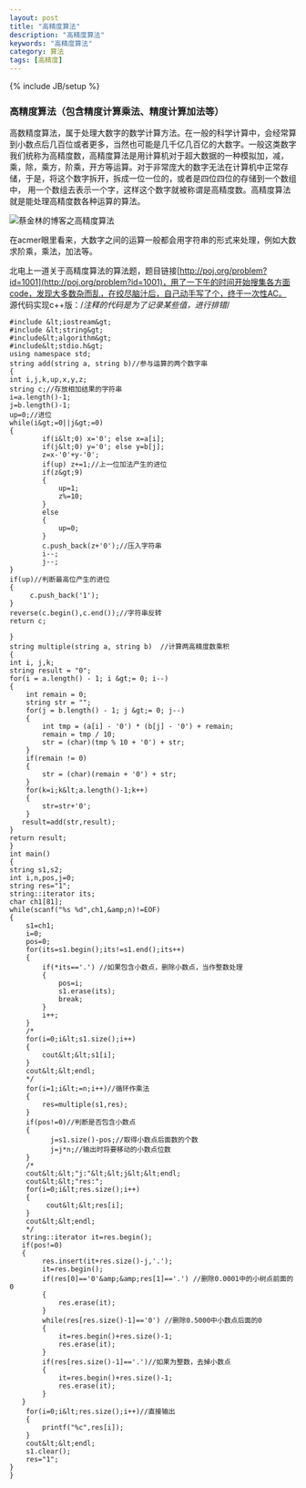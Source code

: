 ```yaml
---
layout: post
title: "高精度算法"
description: "高精度算法"
keywords: "高精度算法"
category: 算法
tags: [高精度]
---
```

{% include JB/setup %}

### 高精度算法（包含精度计算乘法、精度计算加法等）

高数精度算法，属于处理大数字的数学计算方法。在一般的科学计算中，会经常算到小数点后几百位或者更多，当然也可能是几千亿几百亿的大数字。一般这类数字我们统称为高精度数，高精度算法是用计算机对于超大数据的一种模拟加，减，乘，除，乘方，阶乘，开方等运算。对于非常庞大的数字无法在计算机中正常存储，于是，将这个数字拆开，拆成一位一位的，或者是四位四位的存储到一个数组中， 用一个数组去表示一个字，这样这个数字就被称谓是高精度数。高精度算法就是能处理高精度数各种运算的算法。

<!-- more -->
![蔡金林的博客之高精度算法](../images/precision.png)

在acmer眼里看来，大数字之间的运算一般都会用字符串的形式来处理，例如大数求阶乘，乘法，加法等。

北电上一道关于高精度算法的算法题，题目链接[http://poj.org/problem?id=1001](http://poj.org/problem?id=1001)，用了一下午的时间开始搜集各方面code，发现大多数杂而乱，在绞尽脑汁后，自己动手写了个，终于一次性AC。
源代码实现c++版：/*注释的代码是为了记录某些值，进行排错*/
	
	#include &lt;iostream&gt;
	#include &lt;string&gt;
	#include&lt;algorithm&gt;
	#include&lt;stdio.h&gt;
	using namespace std;
	string add(string a, string b)//参与运算的两个数字串
	{
    int i,j,k,up,x,y,z;
    string c;//存放相加结果的字符串
    i=a.length()-1;
    j=b.length()-1;
    up=0;//进位
    while(i&gt;=0||j&gt;=0)
    {
            if(i&lt;0) x='0'; else x=a[i];
            if(j&lt;0) y='0'; else y=b[j];
            z=x-'0'+y-'0';
            if(up) z+=1;//上一位加法产生的进位
            if(z&gt;9)
            {
                up=1;
                z%=10;
            }
            else
            {
                up=0;
            }
            c.push_back(z+'0');//压入字符串
            i--;
            j--;
    }
    if(up)//判断最高位产生的进位
    {
         c.push_back('1');
    }
    reverse(c.begin(),c.end());//字符串反转
    return c;

	}
	string multiple(string a, string b)  //计算两高精度数乘积
	{
    int i, j,k;
    string result = "0";
    for(i = a.length() - 1; i &gt;= 0; i--)
    {
        int remain = 0;
        string str = "";
        for(j = b.length() - 1; j &gt;= 0; j--)
        {
            int tmp = (a[i] - '0') * (b[j] - '0') + remain;
            remain = tmp / 10;
            str = (char)(tmp % 10 + '0') + str;
        }
        if(remain != 0)
        {
            str = (char)(remain + '0') + str;
        }
        for(k=i;k&lt;a.length()-1;k++)
        {
            str=str+'0';
        }
       result=add(str,result);
    }
    return result;
	}
	int main()
	{
    string s1,s2;
    int i,n,pos,j=0;
    string res="1";
    string::iterator its;
    char ch1[81];
    while(scanf("%s %d",ch1,&amp;n)!=EOF)
    {
        s1=ch1;
        i=0;
        pos=0;
        for(its=s1.begin();its!=s1.end();its++)
        {
            if(*its=='.') //如果包含小数点，删除小数点，当作整数处理
            {
                pos=i;
                s1.erase(its);
                break;
            }
            i++;
        }
        /*
        for(i=0;i&lt;s1.size();i++)
        {
            cout&lt;&lt;s1[i];
        }
        cout&lt;&lt;endl;
        */
        for(i=1;i&lt;=n;i++)//循环作乘法
        {
            res=multiple(s1,res);
        }
        if(pos!=0)//判断是否包含小数点
        {
              j=s1.size()-pos;//取得小数点后面数的个数
              j=j*n;//输出时将要移动的小数点位数
        }
        /*
        cout&lt;&lt;"j:"&lt;&lt;j&lt;&lt;endl;
        cout&lt;&lt;"res:";
        for(i=0;i&lt;res.size();i++)
        {
             cout&lt;&lt;res[i];
        }
        cout&lt;&lt;endl;
        */
       string::iterator it=res.begin();
       if(pos!=0)
       {
            res.insert(it+res.size()-j,'.');
            it=res.begin();
            if(res[0]=='0'&amp;&amp;res[1]=='.') //删除0.0001中的小树点前面的0
            {
                res.erase(it);
            }
            while(res[res.size()-1]=='0') //删除0.5000中小数点后面的0
            {
                it=res.begin()+res.size()-1;
                res.erase(it);
            }
            if(res[res.size()-1]=='.')//如果为整数，去掉小数点
            {
                it=res.begin()+res.size()-1;
                res.erase(it);
            }
       }
        for(i=0;i&lt;res.size();i++)//直接输出
        {
            printf("%c",res[i]);
        }
        cout&lt;&lt;endl;
        s1.clear();
        res="1";
    }
	}